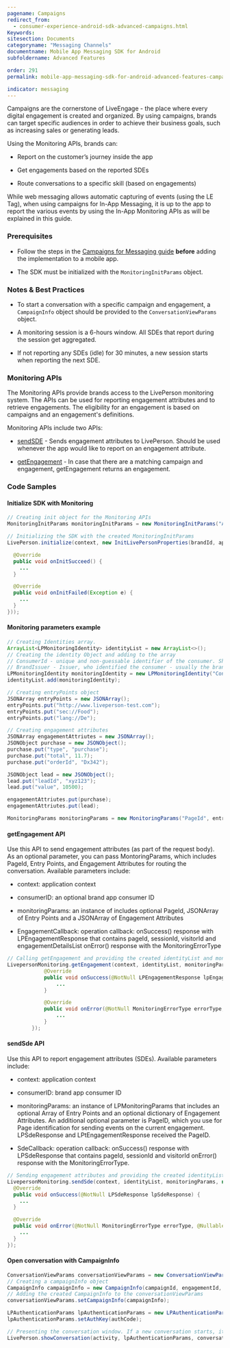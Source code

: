 ```yaml
---
pagename: Campaigns
redirect_from:
  - consumer-experience-android-sdk-advanced-campaigns.html
Keywords:
sitesection: Documents
categoryname: "Messaging Channels"
documentname: Mobile App Messaging SDK for Android
subfoldername: Advanced Features

order: 291
permalink: mobile-app-messaging-sdk-for-android-advanced-features-campaigns.html

indicator: messaging
---
```



Campaigns are the cornerstone of LiveEngage - the place where every digital engagement is created and organized. By using campaigns, brands can target specific audiences in order to achieve their business goals, such as increasing sales or generating leads.

Using the Monitoring APIs, brands can:

* Report on the customer’s journey inside the app

* Get engagements based on the reported SDEs

* Route conversations to a specific skill (based on engagements)

While web messaging allows automatic capturing of events (using the LE Tag), when using campaigns for In-App Messaging, it is up to the app to report the various events by using the In-App Monitoring APIs as will be explained in this guide.

### Prerequisites

- Follow the steps in the [Campaigns for Messaging guide](https://s3-eu-west-1.amazonaws.com/ce-sr/CA/Campaigns/Mobile+App+Engagement+Configuration+Guide.pdf) **before** adding the implementation to a mobile app.

- The SDK must be initialized with the `MonitoringInitParams` object.

### Notes & Best Practices

* To start a conversation with a specific campaign and engagement, a `CampaignInfo` object should be provided to the `ConversationViewParams` object.

* A monitoring session is a 6-hours window. All SDEs that report during the session get aggregated.

* If not reporting any SDEs (idle) for 30 minutes, a new session starts when reporting the next SDE.

### Monitoring APIs

The Monitoring APIs provide brands access to the LivePerson monitoring system. The APIs can be used for reporting engagement attributes and to retrieve engagements. The eligibility for an engagement is based on campaigns and an engagement's definitions.

Monitoring APIs include two APIs:

* [sendSDE](android-monitoring_api.html) - Sends engagement attributes to LivePerson. Should be used whenever the app would like to report on an engagement attribute.

* [getEngagement](android-monitoring_api.html) - In case that there are a matching campaign and engagement, getEngagement returns an engagement.  

### Code Samples

#### Initialize SDK with Monitoring

```java
// Creating init object for the Monitoring APIs
MonitoringInitParams monitoringInitParams = new MonitoringInitParams("AppInstallId");

// Initializing the SDK with the created MonitoringInitParams
LivePerson.initialize(context, new InitLivePersonProperties(brandId, appId, monitoringInitParams, new InitLivePersonCallBack() {

  @Override
  public void onInitSucceed() {
    ...
  }

  @Override
  public void onInitFailed(Exception e) {
    ...
  }
}));
```

#### Monitoring parameters example

```java
// Creating Identities array.
ArrayList<LPMonitoringIdentity> identityList = new ArrayList<>();
// Creating the identity Object and adding to the array
// ConsumerId - unique and non-guessable identifier of the consumer. Should be the same consumer id provided in the JWT
// BrandIssuer - Issuer, who identified the consumer - usually the brand.
LPMonitoringIdentity monitoringIdentity = new LPMonitoringIdentity("ConsumerId", "BrandIssuer");
identityList.add(monitoringIdentity);

// Creating entryPoints object
JSONArray entryPoints = new JSONArray();
entryPoints.put("http://www.liveperson-test.com");
entryPoints.put("sec://Food");
entryPoints.put("lang://De");

// Creating engagement attributes
JSONArray engagementAttriutes = new JSONArray();
JSONObject purchase = new JSONObject();
purchase.put("type", "purchase");
purchase.put("total", 11.7);
purchase.put("orderId", "Dx342");

JSONObject lead = new JSONObject();
lead.put("leadId", "xyz123");
lead.put("value", 10500);

engagementAttriutes.put(purchase);
engagementAttriutes.put(lead);

MonitoringParams monitoringParams = new MonitoringParams("PageId", entryPoints, engagementAttriutes);
```

#### getEngagement API

Use this API to send engagement attributes (as part of the request body).  As an optional parameter, you can pass MontoringParams, which includes PageId, Entry Points, and Engagement Attributes for routing the conversation. Available parameters include:

   - context: application context

   - consumerID: an optional brand app consumer ID 

   - monitoringParams: an instance of includes optional PageId, JSONArray of Entry Points and a JSONArray of Engagement Attributes

   - EngagementCallback: operation callback: onSuccess() response with LPEngagementResponse that contains pageId, sessionId, visitorId and engagementDetailsList onError() response with the MonitoringErrorType 


```java
// Calling getEngagement and providing the created identityList and monitoringParams (includes entryPoints and engagementAttriutes)
LivepersonMonitoring.getEngagement(context, identityList, monitoringParams, new EngagementCallback() {
			@Override
			public void onSuccess(@NotNull LPEngagementResponse lpEngagementResponse) {
				...
			}

			@Override
			public void onError(@NotNull MonitoringErrorType errorType, @Nullable Exception exception) {
				...
			}
		});
```



#### sendSde API

Use this API to report engagement attributes (SDEs).  Available parameters include:

   - context: application context 
   
   - consumerID: brand app consumer ID  

   - monitoringParams: an instance of LPMonitoringParams that includes an optional Array of Entry Points and an optional dictionary of Engagement Attributes.  An additional optional parameter is PageID, which you use for Page identification for sending events on the current engagement. LPSdeResponse and LPtEngagementResponse received the PageID.

   - SdeCallback: operation callback: onSuccess() response with LPSdeResponse that contains pageId, sessionId and visitorId onError() response with the MonitoringErrorType.


```java
// Sending engagement attributes and providing the created identityList and monitoringParams (includes entryPoints and engagementAttriutes)
LivepersonMonitoring.sendSde(context, identityList, monitoringParams, new SdeCallback() {
  @Override
  public void onSuccess(@NotNull LPSdeResponse lpSdeResponse) {
    ...
  }

  @Override
  public void onError(@NotNull MonitoringErrorType errorType, @Nullable Exception exception) {
    ...
  }
});
```

#### Open conversation with CampaignInfo

```java
ConversationViewParams conversationViewParams = new ConversationViewParams();
// Creating a campaignInfo object
CampaignInfo campaignInfo = new CampaignInfo(campaignId, engagementId, engagementContextId, sessionId, visitorId);
// Adding the created CampaignInfo to the conversationViewParams
conversationViewParams.setCampaignInfo(campaignInfo);

LPAuthenticationParams lpAuthenticationParams = new LPAuthenticationParams(LPAuthenticationParams.LPAuthenticationType.AUTH);
lpAuthenticationParams.setAuthKey(authCode);

// Presenting the conversation window. If a new conversation starts, it will be routed according to the engagement in campaignInfo
LivePerson.showConversation(activity, lpAuthenticationParams, conversationViewParams);
```


